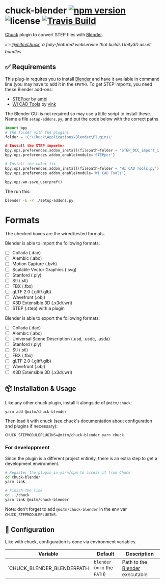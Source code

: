 # chuck-blender [![npm version](https://img.shields.io/npm/v/@mitm/chuck-blender.svg?style=flat-square)](https://www.npmjs.com/package/@mitm/chuck-blender) ![license](https://img.shields.io/github/license/mitmadness/chuck-blender.svg?style=flat-square) [![Travis Build](https://img.shields.io/travis/mitmadness/chuck-blender.svg?style=flat-square)](https://travis-ci.org/mitmadness/chuck-blender)

[Chuck](https://github.com/mitmadness/chuck) plugin to convert STEP files with [Blender](https://www.blender.org/).

*:point_right: [@mitm/chuck](https://github.com/mitmadness/chuck), a fully-featured webservice that builds Unity3D asset bundles.*

## :white_check_mark: Requirements

This plug-in requires you to install [Blender](https://www.blender.org/) and have it available in command line (you may have to add it in the `$PATH`).
To get STEP imports, you need these Blender add-ons:

- [STEPper](https://gumroad.com/l/stepper) by [ambi](https://blenderartists.org/u/ambi/summary)
- [WI CAD Tools](https://blenderartists.org/t/step-import/1203804/199) by [vink](https://blenderartists.org/u/vink/summary)

The Blender GUI is not required so may use a little script to install these. Name a file `setup-addons.py`, and put the code below with the correct paths.

```python
import bpy
# The folder with the plugins
folder = 'C:\Chuck\Applications\Blender\Plugins\'

# Install the STEP importer
bpy.ops.preferences.addon_install(filepath=folder + 'STEP_OCC_import_1.0.0.zip')
bpy.ops.preferences.addon_enable(module='STEPper')

# Install the color fix
bpy.ops.preferences.addon_install(filepath=folder + 'WI CAD Tools.py')
bpy.ops.preferences.addon_enable(module='WI CAD Tools')

bpy.ops.wm.save_userpref()
```

The run this:

```bash
blender -b -P ./setup-addons.py
```

# Formats

The checked boxes are the wired/tested formats.

Blender is able to import the following formats:
 - [ ] Collada (.dae)
 - [ ] Alembic (.abc)
 - [ ] Motion Capture (.bvh)
 - [ ] Scalable Vector Graphics (.svg)
 - [ ] Stanford (.ply)
 - [ ] Stl (.stl)
 - [ ] FBX (.fbx)
 - [ ] gLTF 2.0 (.gltf/.glb)
 - [ ] Wavefront (.obj)
 - [ ] X3D Extensible 3D (.x3d/.wrl)
 - [ ] STEP (.step) with a plugin

Blender is able to export the following formats:

- [ ] Collada (.dae)
 - [ ] Alembic (.abc)
 - [ ] Universal Scene Description (.usd, .usdc, .usda)
 - [ ] Stanford (.ply)
 - [ ] Stl (.stl)
 - [ ] FBX (.fbx)
 - [ ] gLTF 2.0 (.gltf/.glb)
 - [ ] Wavefront (.obj)
 - [ ] X3D Extensible 3D (.x3d/.wrl)

## :package: Installation & Usage

Like any other chuck plugin, install it alongside of `@mitm/chuck`:

```
yarn add @mitm/chuck-blender
```

Then load it with chuck (see chuck's documentation about configuration and plugins if necessary):

```
CHUCK_STEPMODULEPLUGINS=@mitm/chuck-blender yarn chuck
```

### For developpment 

Since the plugin is a different project entirely, there is an extra step to get a development environment.
```bash
# Register the plugin in yarn/npm to access it from Chuck
cd chuck-blender
yarn link

# Finish the link
cd ../chuck
yarn link @mitm/chuck-blender
```

Note: don't forget to add `@mitm/chuck-blender` in the env var `CHUCK_STEPMODULEPLUGINS`.

## :wrench: Configuration

Like with chuck, configuration is done via environment variables.

| Variable                   | Default                     | Description                                                |
| -------------------------- | --------------------------- | ---------------------------------------------------------- |
| `CHUCK_BLENDER_BLENDERPATH | `blender` (= in the `PATH`) | Path to the [Blender](https://www.blender.org/) executable |
